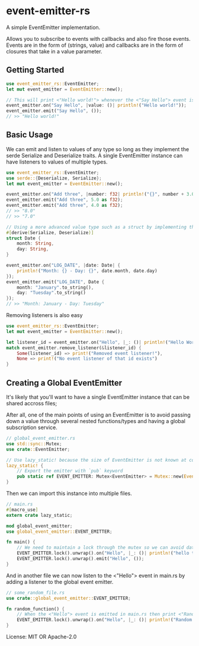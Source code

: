 # event-emitter-rs

A simple EventEmitter implementation.

Allows you to subscribe to events with callbacks and also fire those events.
Events are in the form of (strings, value) and callbacks are in the form of closures that take in a value parameter.

## Getting Started

```rust
use event_emitter_rs::EventEmitter;
let mut event_emitter = EventEmitter::new();

// This will print <"Hello world!"> whenever the <"Say Hello"> event is emitted
event_emitter.on("Say Hello", |value: ()| println!("Hello world!"));
event_emitter.emit("Say Hello", ());
// >> "Hello world!"
```

## Basic Usage

We can emit and listen to values of any type so long as they implement the serde Serialize and Deserialize traits.
A single EventEmitter instance can have listeners to values of multiple types.

```rust
use event_emitter_rs::EventEmitter;
use serde::{Deserialize, Serialize};
let mut event_emitter = EventEmitter::new();

event_emitter.on("Add three", |number: f32| println!("{}", number + 3.0));
event_emitter.emit("Add three", 5.0 as f32);
event_emitter.emit("Add three", 4.0 as f32);
// >> "8.0"
// >> "7.0"

// Using a more advanced value type such as a struct by implementing the serde traits
#[derive(Serialize, Deserialize)]
struct Date {
    month: String,
    day: String,
}

event_emitter.on("LOG_DATE", |date: Date| {
    println!("Month: {} - Day: {}", date.month, date.day)
});
event_emitter.emit("LOG_DATE", Date {
    month: "January".to_string(),
    day: "Tuesday".to_string()
});
// >> "Month: January - Day: Tuesday"
```

Removing listeners is also easy

```rust
use event_emitter_rs::EventEmitter;
let mut event_emitter = EventEmitter::new();

let listener_id = event_emitter.on("Hello", |_: ()| println!("Hello World"));
match event_emitter.remove_listener(&listener_id) {
    Some(listener_id) => print!("Removed event listener!"),
    None => print!("No event listener of that id exists")
}
```
## Creating a Global EventEmitter

It's likely that you'll want to have a single EventEmitter instance that can be shared accross files;

After all, one of the main points of using an EventEmitter is to avoid passing down a value through several nested functions/types and having a global subscription service.

```rust
// global_event_emitter.rs
use std::sync::Mutex;
use crate::EventEmitter;

// Use lazy_static! because the size of EventEmitter is not known at compile time
lazy_static! {
    // Export the emitter with `pub` keyword
    pub static ref EVENT_EMITTER: Mutex<EventEmitter> = Mutex::new(EventEmitter::new());
}
```

Then we can import this instance into multiple files.

```rust
// main.rs
#[macro_use]
extern crate lazy_static;

mod global_event_emitter;
use global_event_emitter::EVENT_EMITTER;

fn main() {
    // We need to maintain a lock through the mutex so we can avoid data races
    EVENT_EMITTER.lock().unwrap().on("Hello", |_: ()| println!("hello there!"));
    EVENT_EMITTER.lock().unwrap().emit("Hello", ());
}
```

And in another file we can now listen to the <"Hello"> event in main.rs by adding a listener to the global event emitter.

```rust
// some_random_file.rs
use crate::global_event_emitter::EVENT_EMITTER;

fn random_function() {
    // When the <"Hello"> event is emitted in main.rs then print <"Random stuff!">
    EVENT_EMITTER.lock().unwrap().on("Hello", |_: ()| println!("Random stuff!"));
}
```

License: MIT OR Apache-2.0
